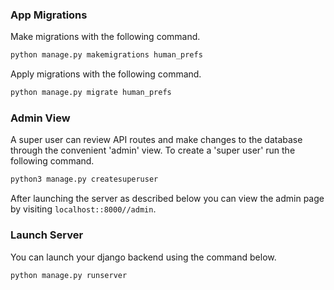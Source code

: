 ### App Migrations

Make migrations with the following command.

```bash
python manage.py makemigrations human_prefs
```

Apply migrations with the following command.

```bash
python manage.py migrate human_prefs
```

### Admin View

A super user can review API routes and make changes to the database through the convenient 'admin' view. To create a 'super user' run the following command.

```bash
python3 manage.py createsuperuser
```

After launching the server as described below you can view the admin page by visiting `localhost::8000//admin`.

### Launch Server

You can launch your django backend using the command below.

```bash
python manage.py runserver
```
